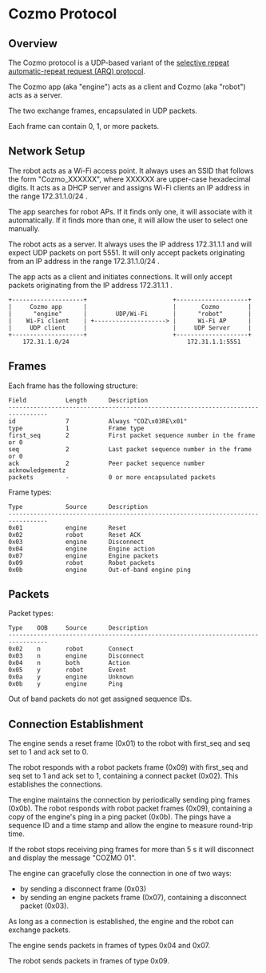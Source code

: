 Cozmo Protocol
==============


Overview
--------

The Cozmo protocol is a UDP-based variant of the
[selective repeat automatic-repeat request (ARQ) protocol](https://en.wikipedia.org/wiki/Selective_Repeat_ARQ).

The Cozmo app (aka "engine") acts as a client and Cozmo (aka "robot") acts as a server.

The two exchange frames, encapsulated in UDP packets.

Each frame can contain 0, 1, or more packets.


Network Setup
-------------

The robot acts as a Wi-Fi access point. It always uses an SSID that follows the form "Cozmo_XXXXXX", where XXXXXX are
upper-case hexadecimal digits. It acts as a DHCP server and assigns Wi-Fi clients an IP address in the range
172.31.1.0/24 .

The app searches for robot APs. If it finds only one, it will associate with it automatically. If it finds more than
one, it will allow the user to select one manually.

The robot acts as a server. It always uses the IP address 172.31.1.1 and will expect UDP packets on port 5551.
It will only accept packets originating from an IP address in the range 172.31.1.0/24 .

The app acts as a client and initiates connections. It will only accept packets originating from the IP address
172.31.1.1 .

```
+--------------------+                        +--------------------+
|     Cozmo app      |                        |       Cozmo        |
|      "engine"      |        UDP/Wi-Fi       |      "robot"       |
|    Wi-Fi client    | +--------------------> |      Wi-Fi AP      |
|     UDP client     |                        |     UDP Server     |
+--------------------+                        +--------------------+
    172.31.1.0/24                                 172.31.1.1:5551
```


Frames
------

Each frame has the following structure:

```
Field           Length      Description
---------------------------------------------------------------------------------
id              7           Always "COZ\x03RE\x01"
type            1           Frame type
first_seq       2           First packet sequence number in the frame or 0
seq             2           Last packet sequence number in the frame or 0
ack             2           Peer packet sequence number acknowledgementz
packets         -           0 or more encapsulated packets
```

Frame types:

```
Type            Source      Description
---------------------------------------------------------------------------------
0x01            engine      Reset
0x02            robot       Reset ACK
0x03            engine      Disconnect
0x04            engine      Engine action
0x07            engine      Engine packets
0x09            robot       Robot packets
0x0b            engine      Out-of-band engine ping
```


Packets
-------

Packet types:

```
Type    OOB     Source      Description
---------------------------------------------------------------------------------
0x02    n       robot       Connect
0x03    n       engine      Disconnect
0x04    n       both        Action
0x05    y       robot       Event
0x0a    y       engine      Unknown
0x0b    y       engine      Ping
```

Out of band packets do not get assigned sequence IDs.


Connection Establishment
------------------------

The engine sends a reset frame (0x01) to the robot with first_seq and seq set to 1 and ack set to 0.

The robot responds with a robot packets frame (0x09) with first_seq and seq set to 1 and ack set to 1, containing a
connect packet (0x02). This establishes the connections.

The engine maintains the connection by periodically sending ping frames (0x0b). The robot responds with robot packet
frames (0x09), containing a copy of the engine's ping in a ping packet (0x0b). The pings have a sequence ID and a time
stamp and allow the engine to measure round-trip time.

If the robot stops receiving ping frames for more than 5 s it will disconnect and display the message "COZMO 01".

The engine can gracefully close the connection in one of two ways:
- by sending a disconnect frame (0x03)
- by sending an engine packets frame (0x07), containing a disconnect packet (0x03).

As long as a connection is established, the engine and the robot can exchange packets.

The engine sends packets in frames of types 0x04 and 0x07.

The robot sends packets in frames of type 0x09.
